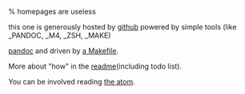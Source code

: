 % homepages are useless

this one is generously hosted by [github](http://github.com)
powered by simple tools (like _PANDOC, _M4, _ZSH, _MAKE)

[pandoc](http://pandoc.org) and driven by
[a Makefile](https://github.com/eiro/eiro.github.com/blob/master/Makefile).

More about "how" in the [readme](readme.html)(including todo list).

You can be involved reading [the atom](atom.xml).

